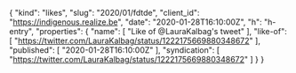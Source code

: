 {
  "kind": "likes",
  "slug": "2020/01/fdtde",
  "client_id": "https://indigenous.realize.be",
  "date": "2020-01-28T16:10:00Z",
  "h": "h-entry",
  "properties": {
    "name": [
      "Like of @LauraKalbag's tweet"
    ],
    "like-of": [
      "https://twitter.com/LauraKalbag/status/1222175669880348672"
    ],
    "published": [
      "2020-01-28T16:10:00Z"
    ],
    "syndication": [
      "https://twitter.com/LauraKalbag/status/1222175669880348672"
    ]
  }
}
